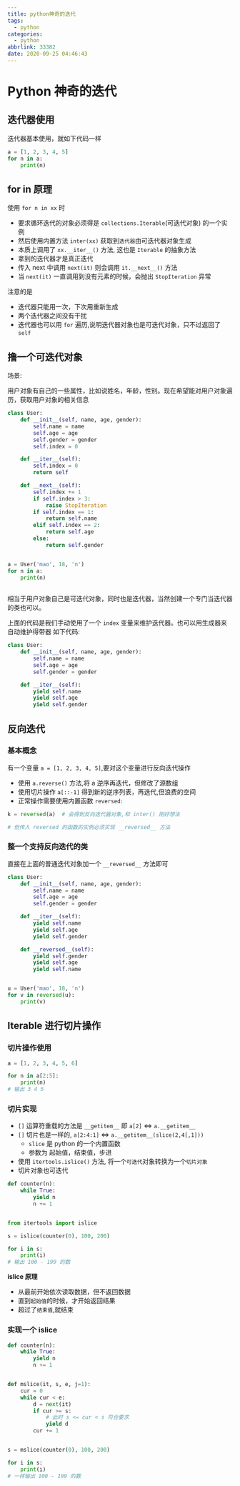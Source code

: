 ```yaml
---
title: python神奇的迭代
tags:
  - python
categories:
  - python
abbrlink: 33382
date: 2020-09-25 04:46:43
---
```


# Python 神奇的迭代

## 迭代器使用

迭代器基本使用，就如下代码一样

```python
a = [1, 2, 3, 4, 5]
for n in a:
    print(n)
```

## for in 原理

使用 `for n in xx` 时

- 要求循环迭代的对象必须得是 `collections.Iterable`(可迭代对象) 的一个实例
- 然后使用内置方法 `inter(xx)` 获取到`迭代器`由可迭代器对象生成
- 本质上调用了 `xx.__iter__()` 方法, 这也是 `Iterable` 的抽象方法
- 拿到的迭代器才是真正迭代
- 传入 next 中调用 `next(it)` 则会调用 `it.__next__()` 方法
- 当 `next(it)` 一直调用到没有元素的时候，会抛出 `StopIteration` 异常

注意的是

- 迭代器只能用一次，下次用重新生成
- 两个迭代器之间没有干扰
- 迭代器也可以用 `for` 遍历,说明迭代器对象也是可迭代对象，只不过返回了 `self`

## 撸一个可迭代对象

场景:

用户对象有自己的一些属性，比如说姓名，年龄，性别。现在希望能对用户对象遍历，获取用户对象的相关信息

```python
class User:
    def __init__(self, name, age, gender):
        self.name = name
        self.age = age
        self.gender = gender
        self.index = 0

    def __iter__(self):
        self.index = 0
        return self

    def __next__(self):
        self.index += 1
        if self.index > 3:
            raise StopIteration
        if self.index == 1:
            return self.name
        elif self.index == 2:
            return self.age
        else:
            return self.gender


a = User('mao', 18, 'n')
for n in a:
    print(n)
        
```

相当于用户对象自己是可迭代对象，同时也是迭代器，当然创建一个专门当迭代器的类也可以。



上面的代码是我们手动使用了一个 `index` 变量来维护迭代器。也可以用生成器来自动维护得带器 如下代码:

```python
class User:
    def __init__(self, name, age, gender):
        self.name = name
        self.age = age
        self.gender = gender

    def __iter__(self):
        yield self.name
        yield self.age
        yield self.gender
```

## 反向迭代

### 基本概念

有一个变量 `a = [1, 2, 3, 4, 5]`,要对这个变量进行反向迭代操作

- 使用 `a.reverse()` 方法,将 a 逆序再迭代，但修改了源数组
- 使用切片操作 `a[::-1]` 得到新的逆序列表，再迭代,但浪费的空间
- 正常操作需要使用内置函数 `reversed`:
```python
k = reversed(a)  # 会得到反向迭代器对象,和 inter() 刚好想法

# 但传入 reversed 的函数的实例必须实现 __reversed__ 方法
```

### 整一个支持反向迭代的类

直接在上面的普通迭代对象加一个 `__reversed__` 方法即可

```python
class User:
    def __init__(self, name, age, gender):
        self.name = name
        self.age = age
        self.gender = gender

    def __iter__(self):
        yield self.name
        yield self.age
        yield self.gender

    def __reversed__(self):
        yield self.gender
        yield self.age
        yield self.name


u = User('mao', 18, 'n')
for v in reversed(u):
    print(v)
```

## Iterable 进行切片操作

### 切片操作使用

```python
a = [1, 2, 3, 4, 5, 6]

for n in a[2:5]:
    print(n)
# 输出 3 4 5
```

### 切片实现

- `[]` 运算符重载的方法是 `__getitem__` 即 `a[2]` <=> `a.__getitem__`
- `[]` 切片也是一样的, `a[2:4:1]` <=> `a.__getitem__(slice(2,4[,1]))`
    - `slice` 是 python 的一个内置函数
    - 参数为 起始值，结束值，步进
- 使用 `itertools.islice()` 方法, 将一个`可迭代`对象转换为一个`切片对象`
- 切片对象也可迭代


```python
def counter(n):
    while True:
        yield n
        n += 1


from itertools import islice

s = islice(counter(0), 100, 200)

for i in s:
    print(i)
# 输出 100 - 199 的数
```

**islice 原理**

- 从最前开始依次读取数据，但不返回数据
- 直到`起始值`的时候，才开始返回结果
- 超过了`结束值`,就结束


### 实现一个 islice


```python
def counter(n):
    while True:
        yield n
        n += 1


def mslice(it, s, e, j=1):
    cur = 0
    while cur < e:
        d = next(it)
        if cur >= s:
            # 此时 s <= cur < s 符合要求
            yield d
        cur += 1


s = mslice(counter(0), 100, 200)

for i in s:
    print(i)
# 一样输出 100 - 199 的数
```